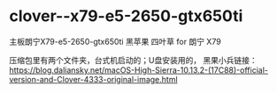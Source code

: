 # clover--x79-e5-2650-gtx650ti
主板朗宁X79-e5-2650-gtx650ti
黑苹果 四叶草 for 朗宁 X79 

压缩包里有两个文件夹，台式机启动的；U盘安装用的，
黑果小兵链接：https://blog.daliansky.net/macOS-High-Sierra-10.13.2-(17C88)-official-version-and-Clover-4333-original-image.html
